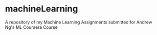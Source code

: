 # machineLearning
A repository of my Machine Learning Assignments submitted for Andrew Ng's ML Coursera Course
